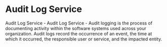 # Audit Log Service
Audit Log Service - Audit Log Service - Audit logging is the process of documenting activity within the software systems used across your organization. Audit logs record the occurrence of an event, the time at which it occurred, the responsible user or service, and the impacted entity.
